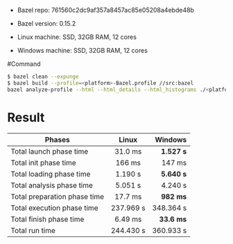 * Bazel repo: 761560c2dc9af357a8457ac85e05208a4ebde48b

* Bazel version: 0.15.2

* Linux machine: SSD, 32GB RAM, 12 cores

* Windows machine: SSD, 32GB RAM, 12 cores


#Command

```sh
$ bazel clean --expunge
$ bazel build --profile=<platform>-Bazel.profile //src:bazel
bazel analyze-profile --html --html_details --html_histograms ./<platform>-Bazel.profile
```

# Result

| Phases        | Linux         |   Windows    |
| ------------- |:-------------:| -----:|
| Total launch phase time | 31.0 ms | **1.527 s** |
| Total init phase time |   166 ms |   147 ms |
| Total loading phase time |    1.190 s |    **5.640 s** |
| Total analysis phase time |   5.051 s |   4.240 s |
| Total preparation phase time |    17.7 ms |    **982 ms** |
| Total execution phase time |  237.969 s |  348.364 s |
| Total finish phase time | 6.49 ms | **33.6 ms** |
| Total run time |  244.430 s |  360.933 s |